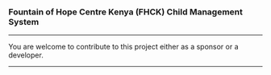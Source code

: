 ### Fountain of Hope Centre Kenya (FHCK) Child Management System

***

You are welcome to contribute to this project either as a sponsor or a developer.

***